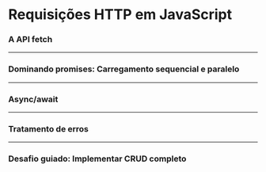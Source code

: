 # Requisições HTTP em JavaScript

###  A API fetch







___

### Dominando promises: Carregamento sequencial e paralelo









___

### Async/await









___

### Tratamento de erros







---

### Desafio guiado: Implementar CRUD completo















